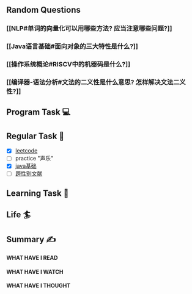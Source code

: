 ## Random Questions
### [[NLP#单词的向量化可以用哪些方法? 应当注意哪些问题?]]

### [[Java语言基础#面向对象的三大特性是什么?]]

### [[操作系统概论#RISCV中的机器码是什么?]]

### [[编译器-语法分析#文法的二义性是什么意思? 怎样解决文法二义性?]]



## Program Task  💻

## Regular Task  🤡
- [x] [leetcode](https://leetcode.cn/study-plan/algorithms/?progress=tyz0ksg)
- [ ] practice "声乐"
- [x] [java基础](https://javaguide.cn/java/basis/java-basic-questions-01.html#%E5%9F%BA%E7%A1%80%E6%A6%82%E5%BF%B5)
- [ ] [跨性别文献](https://transreads.org/tag/article/)

## Learning Task 🎯

## Life 🏄

## Summary ✍
####  WHAT HAVE I READ

#### WHAT HAVE I WATCH

#### WHAT HAVE I THOUGHT
